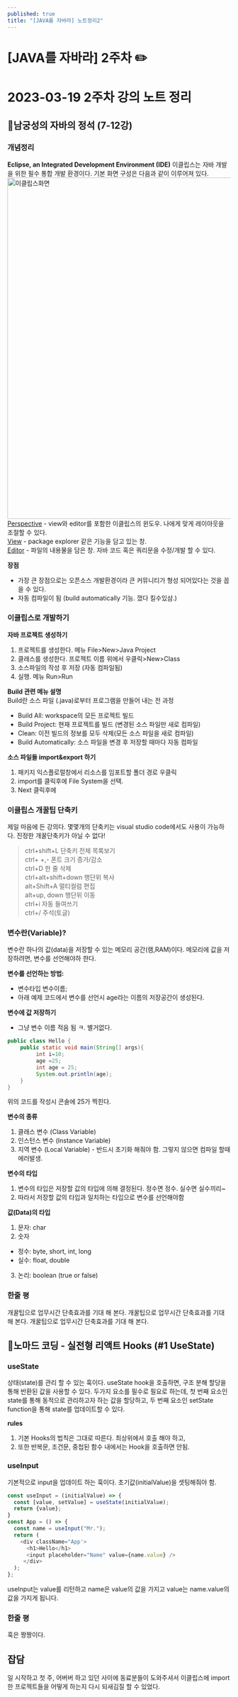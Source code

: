 ```yaml
---
published: true
title: "[JAVA를 자바라] 노트정리2"
---
```


# [JAVA를 자바라] 2주차 ✏️

# 2023-03-19 2주차 강의 노트 정리

## 📌남궁성의 자바의 정석 (7-12강)

### 개념정리
**Eclipse, an Integrated Development Environment (IDE)**
이클립스는 자바 개발을 위한 필수 통합 개발 환경이다.
기본 화면 구성은 다음과 같이 이루어져 있다.<br/>
<img width="770" alt="이클립스화면" src="https://user-images.githubusercontent.com/114560119/227774582-a34ccaa3-7b93-4829-93ec-bd20d3227b15.png"><br/>
<u>Perspective</u> - view와 editor를 포함한 이클립스의 윈도우. 나에게 맞게 레이아웃을 조절할 수 있다.<br/>
<u>View</u> - package explorer 같은 기능을 담고 있는 창.<br/>
<u>Editor</u> - 파일의 내용물을 담은 창. 자바 코드 혹은 쿼리문을 수정/개발 할 수 있다.<br/>

**장점**
- 가장 큰 장점으로는 오픈소스 개발환경이라 큰 커뮤니티가 형성 되어있다는 것을 꼽을 수 있다.
- 자동 컴파일이 됨 (build automatically 기능. 껐다 킬수있삼.)

### 이클립스로 개발하기
**자바 프로젝트 생성하기**
1. 프로젝트를 생성한다. 메뉴 File>New>Java Project
2. 클래스를 생성한다. 프로젝트 이름 위에서 우클릭>New>Class
3. 소스파일의 작성 후 저장 (자동 컴파일됨)
4. 실행. 메뉴 Run>Run

**Build 관련 메뉴 설명** </br>
Build란 소스 파일 (.java)로부터 프로그램을 만들어 내는 전 과정
- Build All: workspace의 모든 프로젝트 빌드
- Build Project: 현재 프로젝트를 빌드 (변경된 소스 파일만 새로 컴파일)
- Clean: 이전 빌드의 정보를 모두 삭제(모든 소스 파일을 새로 컴파일)
- Build Automatically: 소스 파일을 변경 후 저장할 때마다 자동 컴파일

**소스 파일들 import&export 하기**
1. 패키지 익스플로럴창에서 리소스를 임포트할 폴더 경로 우클릭
2. import를 클릭후에 File System을 선택. 
3. Next 클릭후에 

### 이클립스 개꿀팁 단축키
제일 마음에 든 강의다.
몇몇개의 단축키는 visual studio code에서도 사용이 가능하다. 진정한 개꿀단축키가 아닐 수 없다!
  > ctrl+shift+L 단축키 전체 목록보기 </br>
  > ctrl+ +,- 폰트 크기 증가/감소 </br>
  > ctrl+D 한 줄 삭제 </br>
  > ctrl+alt+shift+down 행단위 복사</br>
  > alt+Shift+A 멀티컬럼 편집</br>
  > alt+up, down 행단위 이동</br>
  > ctrl+i 자동 들여쓰기</br>
  > ctrl+/ 주석(토글)</br>

### 변수란(Variable)?
변수란 하나의 값(data)을 저장할 수 있는 메모리 공간(램,RAM)이다. 
메모리에 값을 저장하려면, 변수를 선언해야하 한다. 

**변수를 선언하는 방법:**
- 변수타입 변수이름; 
- 아래 예제 코드에서 변수를 선언시 age라는 이름의 저장공간이 생성된다.

**변수에 값 저장하기**
- 그냥 변수 이름 적음 됨 ㅋ. 별거없다.

```java
public class Hello {
    public static void main(String[] args){
         int i=10;
         age =25;
         int age = 25;
         System.out.println(age);
    }
}
```
위의 코드를 작성시 콘솔에 25가 찍힌다.

**변수의 종류**
1. 클래스 변수 (Class Variable)
2. 인스턴스 변수 (Instance Variable)
3. 지역 변수 (Local Variable) - 반드시 초기화 해줘야 함. 그렇지 않으면 컴파일 할때 에러발생. 

**변수의 타입**
1. 변수의 타입은 저장할 값의 타입에 의해 결정된다. 정수면 정수. 실수면 실수끼리~
2. 따라서 저장할 값의 타입과 일치하는 타입으로 변수를 선언해야함

**값(Data)의 타입**
1. 문자: char
2. 숫자
  - 정수: byte, short, int, long
  - 실수: float, double
3. 논리: boolean (true or false)


### 한줄 평
개꿀팁으로 업무시간 단축효과를 기대 해 본다.
개꿀팁으로 업무시간 단축효과를 기대 해 본다.
개꿀팁으로 업무시간 단축효과를 기대 해 본다.

## 📌노마드 코딩 - 실전형 리액트 Hooks (#1 UseState)

### useState
상태(state)를 관리 할 수 있는 훅이다. useState hook을 호출하면, 구조 분해 할당을 통해 반환된 값을 사용할 수 있다.
두가지 요소를 필수로 필요로 하는데, 첫 번째 요소인 state를 통해 동적으로 관리하고자 하는 값을 할당하고, 두 번째 요소인 setState function을 통해 state를 업데이트할 수 있다.

**rules**
1. 기본 Hooks의 법칙은 그대로 따른다. 최상위에서 호출 해야 하고,
2. 또한 반복문, 조건문, 중첩된 함수 내에서는 Hook을 호출하면 안됨. 

### useInput
기본적으로 input을 업데이트 하는 훅이다. 초기값(initialValue)을  셋팅해줘야 함. 

```js
const useInput = (initialValue) => {
  const [value, setValue] = useState(initialValue);
  return {value};
}
const App = () => {
  const name = useInput("Mr.");
  return (
    <div className="App'>
      <h1>Hello</h1>
      <input placeholder="Name" value={name.value} />
     </div>
  );
};
```
useInput는 value를 리턴하고 name은 value의 값을 가지고 value는 name.value의 값을 가지게 됩니다.

### 한줄 평
훅은 짱짱이다. 

## 잡담
일 시작하고 첫 주, 어버버 하고 있던 사이에 동료분들이 도와주셔서 이클립스에 import한 프로젝트들을 어떻게 하는지 다시 되새김질 할 수 있었다. 
